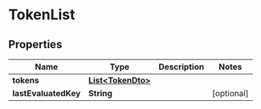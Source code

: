 # TokenList

## Properties

| Name                 | Type                                    | Description | Notes      |
| -------------------- | --------------------------------------- | ----------- | ---------- |
| **tokens**           | [**List&lt;TokenDto&gt;**](TokenDto.md) |             |            |
| **lastEvaluatedKey** | **String**                              |             | [optional] |
